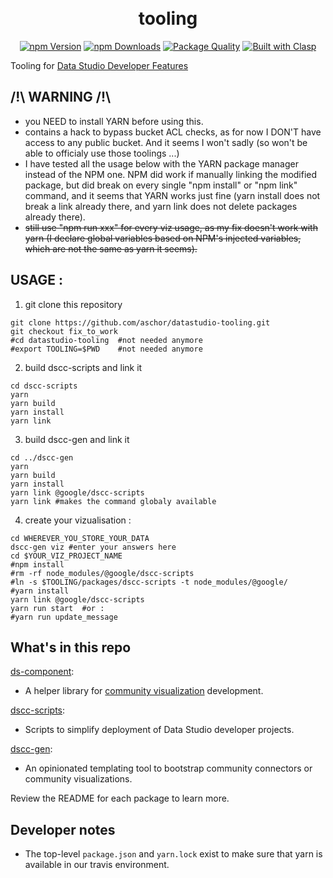 <h1 align="center">
  <br>
  tooling
  <br>
</h1>

<p align="center"><a href="https://www.npmjs.com/package/@google/dscc-gen"><img src="https://img.shields.io/npm/v/@google/dscc-gen.svg" alt="npm Version"></a> <a href="https://npmcharts.com/compare/@google/dscc-gen?minimal=true"><img src="https://img.shields.io/npm/dw/@google/dscc-gen.svg" alt="npm Downloads"></a> <a href="http://packagequality.com/#?package=%40google%2Fdscc-gen"><img src="http://npm.packagequality.com/shield/%40google%2Fdscc-gen.svg" alt="Package Quality"></a> <a href="https://github.com/google/clasp"><img src="https://img.shields.io/badge/built%20with-clasp-4285f4.svg" alt="Built with Clasp"></a></p>

Tooling for [Data Studio Developer Features]

## /!\ WARNING /!\
* you NEED to install YARN before using this.
* contains a hack to bypass bucket ACL checks, as for now I DON'T have access to any public bucket. And it seems I won't sadly (so won't be able to officialy use those toolings ...)
* I have tested all the usage below with the YARN package manager instead of the NPM one. NPM did work if manually linking the modified package, but did break on every single "npm install" or "npm link" command, and it seems that YARN works just fine (yarn install does not break a link already there, and yarn link does not delete packages already there). 
* ~~still use "npm run xxx" for every viz usage, as my fix doesn't work with yarn (I declare global variables based on NPM's injected variables, which are not the same as yarn it seems).~~

## USAGE :
1. git clone this repository
```
git clone https://github.com/aschor/datastudio-tooling.git
git checkout fix_to_work
#cd datastudio-tooling  #not needed anymore
#export TOOLING=$PWD    #not needed anymore
```
2. build dscc-scripts and link it
```
cd dscc-scripts
yarn
yarn build
yarn install
yarn link
```
3. build dscc-gen and link it
```
cd ../dscc-gen
yarn
yarn build
yarn install
yarn link @google/dscc-scripts
yarn link #makes the command globaly available
```
4. create your vizualisation :
```
cd WHEREVER_YOU_STORE_YOUR_DATA
dscc-gen viz #enter your answers here
cd $YOUR_VIZ_PROJECT_NAME
#npm install
#rm -rf node_modules/@google/dscc-scripts
#ln -s $TOOLING/packages/dscc-scripts -t node_modules/@google/
#yarn install
yarn link @google/dscc-scripts
yarn run start  #or :
#yarn run update_message
```

## What's in this repo

[ds-component]:
+ A helper library for [community visualization] development.

[dscc-scripts]:
+ Scripts to simplify deployment of Data Studio developer projects.

[dscc-gen]:
+ An opinionated templating tool to bootstrap community connectors or community visualizations.

Review the README for each package to learn more.

## Developer notes
- The top-level `package.json` and `yarn.lock` exist to make sure that yarn is
  available in our travis environment.

[Data Studio Developer Features]: https://developers.google.com/datastudio/
[ds-component]: ./packages/ds-component/
[dscc-scripts]: ./packages/dscc-scripts/
[dscc-gen]: ./packages/dscc-gen/
[community visualization]: https://developers.google.com/datastudio/visualization
